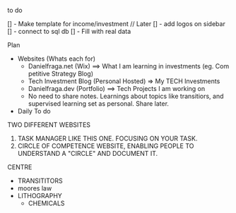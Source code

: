 to do

[] - Make template for income/investment // Later
[] - add logos on sidebar
[] - connect to sql db
[] - Fill with real data

Plan

- Websites (Whats each for)
  - Danielfraga.net (Wix) ==> What I am learning in investments (eg. Com petitive Strategy Blog)
  - Tech Investment Blog (Personal Hosted) => My TECH Investments
  - Danielfraga.dev (Portfolio) ==> Tech Projects I am working on
  - No need to share notes. Learnings about topics like transitiors, and supervised learning set as personal. Share later.
- Daily To do

TWO DIFFERENT WEBSITES

1. TASK MANAGER LIKE THIS ONE. FOCUSING ON YOUR TASK.
2. CIRCLE OF COMPETENCE WEBSITE, ENABLING PEOPLE TO UNDERSTAND A "CIRCLE" AND DOCUMENT IT.

CENTRE

- TRANSITITORS
- moores law
- LITHOGRAPHY
  - CHEMICALS
